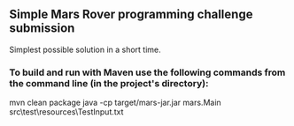 ## Simple Mars Rover programming challenge submission
Simplest possible solution in a short time.

### To build and run with Maven use the following commands from the command line (in the project's directory):
mvn clean package
java -cp target/mars-jar.jar mars.Main src\test\resources\TestInput.txt
